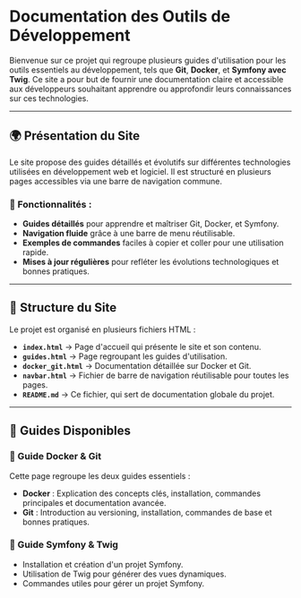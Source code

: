# Documentation des Outils de Développement

Bienvenue sur ce projet qui regroupe plusieurs guides d'utilisation pour les outils essentiels au développement, tels que **Git**, **Docker**, et **Symfony avec Twig**. Ce site a pour but de fournir une documentation claire et accessible aux développeurs souhaitant apprendre ou approfondir leurs connaissances sur ces technologies.

---

## 🌍 Présentation du Site

Le site propose des guides détaillés et évolutifs sur différentes technologies utilisées en développement web et logiciel. Il est structuré en plusieurs pages accessibles via une barre de navigation commune.

### 📌 Fonctionnalités :
- **Guides détaillés** pour apprendre et maîtriser Git, Docker, et Symfony.
- **Navigation fluide** grâce à une barre de menu réutilisable.
- **Exemples de commandes** faciles à copier et coller pour une utilisation rapide.
- **Mises à jour régulières** pour refléter les évolutions technologiques et bonnes pratiques.

---

## 📂 Structure du Site

Le projet est organisé en plusieurs fichiers HTML :

- **`index.html`** → Page d'accueil qui présente le site et son contenu.
- **`guides.html`** → Page regroupant les guides d'utilisation.
- **`docker_git.html`** → Documentation détaillée sur Docker et Git.
- **`navbar.html`** → Fichier de barre de navigation réutilisable pour toutes les pages.
- **`README.md`** → Ce fichier, qui sert de documentation globale du projet.

---

## 📖 Guides Disponibles

### 🔹 Guide Docker & Git
Cette page regroupe les deux guides essentiels :
- **Docker** : Explication des concepts clés, installation, commandes principales et documentation avancée.
- **Git** : Introduction au versioning, installation, commandes de base et bonnes pratiques.

### 🔹 Guide Symfony & Twig
- Installation et création d'un projet Symfony.
- Utilisation de Twig pour générer des vues dynamiques.
- Commandes utiles pour gérer un projet Symfony.
